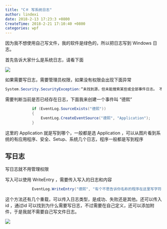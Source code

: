 ```yaml
---
title: "C＃ 写系统日志"
author: lindexi
date: 2018-2-13 17:23:3 +0800
CreateTime: 2018-2-21 17:10:40 +0800
categories: wpf
---
```


因为我不想使用自己写文件，我的软件是绿色的，所以把日志写到 Windows 日志。

<!--more-->


<!-- csdn -->

<!-- 标签：wpf -->

首先告诉大家什么是系统日志，请看下面

![](http://7xqpl8.com1.z0.glb.clouddn.com/34fdad35-5dfe-a75b-2b4b-8c5e313038e2%2F20181139593.jpg)

如果需要写日志，需要管理员权限，如果没有权限会出现下面异常

```csharp
System.Security.SecurityException:“未找到源，但未能搜索某些或全部事件日志。 不可访问的日志: Security
```

需要判断当前是否已经存在日志，下面我来创建一个事件叫 “德熙” 

```csharp
            if (EventLog.SourceExists("德熙"))
            {
                EventLog.CreateEventSource("德熙", "Application");
            }
```

这里的 Application 就是写到哪个，一般都是选 Application ，可以从图片看到系统的有应用程序、安全、Setup、系统几个日志，程序一般都是写到程序

## 写日志

写日志就不用管理权限

写入可以使用 WriteEntry ，需要传入写入的日志和内容

```csharp
            EventLog.WriteEntry("德熙", "有个不愿告诉你名称的程序在这里写字符串");

```

这个方法还有几个重载，可以传入日志类型，是成功、失败还是其他。还可以传入 id ，通过id 可以找到为什么需要写日志，不过需要在自己定义，还可以添加附件，于是我就不需要自己写文件日志。

![](http://7xqpl8.com1.z0.glb.clouddn.com/34fdad35-5dfe-a75b-2b4b-8c5e313038e2%2F201811310950.jpg)

